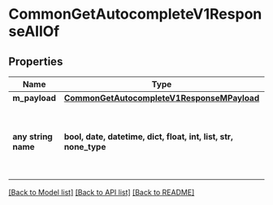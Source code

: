 # CommonGetAutocompleteV1ResponseAllOf


## Properties
Name | Type | Description | Notes
------------ | ------------- | ------------- | -------------
**m_payload** | [**CommonGetAutocompleteV1ResponseMPayload**](CommonGetAutocompleteV1ResponseMPayload.md) |  | 
**any string name** | **bool, date, datetime, dict, float, int, list, str, none_type** | any string name can be used but the value must be the correct type | [optional]

[[Back to Model list]](../README.md#documentation-for-models) [[Back to API list]](../README.md#documentation-for-api-endpoints) [[Back to README]](../README.md)


